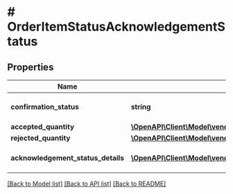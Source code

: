# # OrderItemStatusAcknowledgementStatus

## Properties

Name | Type | Description | Notes
------------ | ------------- | ------------- | -------------
**confirmation_status** | **string** | Confirmation status of line item. | [optional]
**accepted_quantity** | [**\OpenAPI\Client\Model\vendorOrders\ItemQuantity**](ItemQuantity.md) |  | [optional]
**rejected_quantity** | [**\OpenAPI\Client\Model\vendorOrders\ItemQuantity**](ItemQuantity.md) |  | [optional]
**acknowledgement_status_details** | [**\OpenAPI\Client\Model\vendorOrders\AcknowledgementStatusDetails[]**](AcknowledgementStatusDetails.md) | Details of item quantity confirmed. | [optional]

[[Back to Model list]](../../README.md#models) [[Back to API list]](../../README.md#endpoints) [[Back to README]](../../README.md)
